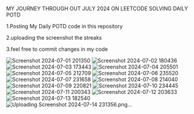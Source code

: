 MY JOURNEY THROUGH OUT JULY 2024 ON LEETCODE SOLVING DAILY POTD

1.Posting My Daily POTD code in this repository

2.uploading the screenshot the streaks

3.feel free to commit changes in my code

![Screenshot 2024-07-01 201350](https://github.com/princekaif/LEETCODE/assets/89538138/8a72236a-37f8-453b-8932-5e4fbdf082eb)
![Screenshot 2024-07-02 180436](https://github.com/princekaif/LEETCODE/assets/89538138/09f4e4f4-96bb-40b6-bcf5-f2e8625c4a5e)
![Screenshot 2024-07-03 173443](https://github.com/princekaif/LEETCODE/assets/89538138/ae34be93-8823-471b-b9ca-fa90daae5a00)
![Screenshot 2024-07-04 205501](https://github.com/princekaif/LEETCODE/assets/89538138/5f384b27-7956-4988-9bce-fa2bc2a505d2)
![Screenshot 2024-07-05 212709](https://github.com/princekaif/LEETCODE/assets/89538138/aec5fe2b-f0ff-4ab6-b31d-ac074db6c169)
![Screenshot 2024-07-06 235520](https://github.com/princekaif/LEETCODE/assets/89538138/25c1b4df-8cc7-4fb0-8f13-8bda8316ffd5)
![Screenshot 2024-07-07 231658](https://github.com/princekaif/LEETCODE/assets/89538138/7ccd7617-a9ff-4d72-9f93-eacf88e361d8)
![Screenshot 2024-07-08 214040](https://github.com/princekaif/LEETCODE/assets/89538138/2e0a22f6-3c74-4e86-a47b-7586729959ad)
![Screenshot 2024-07-09 220821](https://github.com/princekaif/LEETCODE/assets/89538138/86eba773-a6a1-456b-9d92-1ceeece5a088)
![Screenshot 2024-07-10 234445](https://github.com/princekaif/LEETCODE/assets/89538138/d1f1b072-c1e5-457e-8d15-7b3a236a1604)
![Screenshot 2024-07-11 200343](https://github.com/princekaif/LEETCODE/assets/89538138/e55a454f-ccd4-4425-80ed-d60509a0dd73)
![Screenshot 2024-07-12 203633](https://github.com/user-attachments/assets/c816aa25-0e29-40bf-af90-a96be1b06e84)
![Screenshot 2024-07-13 182540](https://github.com/user-attachments/assets/0a6b5f5c-1565-44ca-b14e-2f05352fe173)
![Uploading Screenshot 2024-07-14 231356.png…]()

